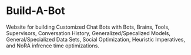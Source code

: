 # Build-A-Bot
Website for building Customized Chat Bots with Bots, Brains, Tools, Supervisors, Conversation History, Generalized/Specalized Models, General/Specialized Data Sets, Social Optimization, Heuristic Imperatives, and NoRA infrence time optimizations.
